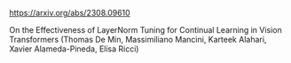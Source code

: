 https://arxiv.org/abs/2308.09610

On the Effectiveness of LayerNorm Tuning for Continual Learning in Vision Transformers (Thomas De Min, Massimiliano Mancini, Karteek Alahari, Xavier Alameda-Pineda, Elisa Ricci)